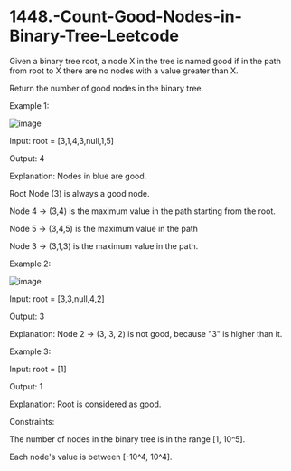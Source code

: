 # 1448.-Count-Good-Nodes-in-Binary-Tree-Leetcode


Given a binary tree root, a node X in the tree is named good if in the path from root to X there are no nodes with a value greater than X.



Return the number of good nodes in the binary tree.

 

Example 1:


![image](https://user-images.githubusercontent.com/63790684/124704256-63660300-df11-11eb-9544-4d9c7ad84688.png)


Input: root = [3,1,4,3,null,1,5]


Output: 4


Explanation: Nodes in blue are good.


Root Node (3) is always a good node.


Node 4 -> (3,4) is the maximum value in the path starting from the root.


Node 5 -> (3,4,5) is the maximum value in the path


Node 3 -> (3,1,3) is the maximum value in the path.


Example 2:

![image](https://user-images.githubusercontent.com/63790684/124704272-6bbe3e00-df11-11eb-8eac-c91bc0250693.png)


Input: root = [3,3,null,4,2]


Output: 3


Explanation: Node 2 -> (3, 3, 2) is not good, because "3" is higher than it.


Example 3:


Input: root = [1]


Output: 1


Explanation: Root is considered as good.
 

Constraints:


The number of nodes in the binary tree is in the range [1, 10^5].


Each node's value is between [-10^4, 10^4].
